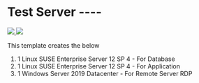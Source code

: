 # Test Server ----

<a href="https://portal.azure.com/#create/Microsoft.Template/uri/https%3A%2F%2Fraw.githubusercontent.com%2Ftianocampo%2Faztianworkshop%2FHana-Test%2Fmaster%2Ftemplate.json" target="_blank">
    <img src="http://azuredeploy.net/deploybutton.png"/>
</a>
<a href="http://armviz.io/#/?load=https%3A%2F%2Fraw.githubusercontent.com%2Ftianocampo%2Faztianworkshop%2FHana-Test%2Fmaster%2Ftemplate.json" target="_blank">
    <img src="http://armviz.io/visualizebutton.png"/>
</a>

This template creates the below

1. 1 Linux SUSE Enterprise Server 12 SP 4 - For Database
2. 1 Linux SUSE Enterprise Server 12 SP 4 - For Application
3. 1 Windows Server 2019 Datacenter  - For Remote Server RDP

